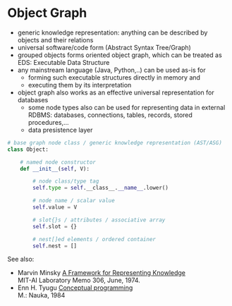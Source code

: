 # Object Graph

* generic knowledge representation: anything can be described by objects and
  their relations
* universal software/code form (Abstract Syntax Tree/Graph)
* grouped objects forms oriented object graph, which can be treated as EDS:
  Executable Data Structure
* any mainstream language (Java, Python,..) can be used as-is for
    * forming such executable structures directly in memory and 
    * executing them by its interpretation
* object graph also works as an effective universal representation for databases
    * some node types also can be used for representing data in external RDBMS:
      databases, connections, tables, records, stored procedures,...
    * data presistence layer

```py
# base graph node class / generic knowledge representation (AST/ASG)
class Object:

    # named node constructor
    def __init__(self, V):

        # node class/type tag
        self.type = self.__class__.__name__.lower()

        # node name / scalar value
        self.value = V

        # slot{}s / attributes / associative array
        self.slot = {}

        # nest[]ed elements / ordered container
        self.nest = []
```


See also:

* Marvin Minsky
    [A Framework for Representing Knowledge](https://web.media.mit.edu/~minsky/papers/Frames/frames.html)<br>
    MIT-AI Laboratory Memo 306, June, 1974.
* Enn H. Tyugu
    [Conceptual programming](https://scholar.google.com/scholar?cluster=4867029609080902758)<br>
    M.: Nauka, 1984
